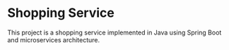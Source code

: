 # Shopping Service

This project is a shopping service implemented in Java using Spring Boot and microservices architecture.
